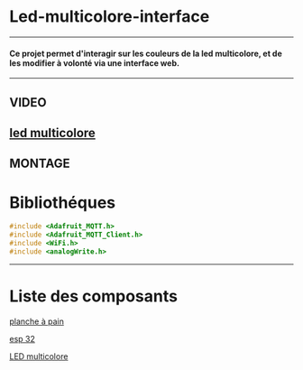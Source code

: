 # Led-multicolore-interface
---
#### Ce projet permet d'interagir sur les couleurs de la led multicolore, et de les modifier à volonté via une interface web.
---
## VIDEO

[led multicolore](https://youtu.be/Fv7K-Uwru3M)
---

## MONTAGE


# Bibliothéques

``` c++
#include <Adafruit_MQTT.h>
#include <Adafruit_MQTT_Client.h>
#include <WiFi.h>
#include <analogWrite.h>
```
---

# Liste des composants

[planche à pain](https://www.amazon.fr/Hilitand-Planche-Prototype-Soudure-Plastique/dp/B07GZJBDCP/ref=sr_1_3?s=computers&ie=UTF8&qid=1548257336&sr=1-3&keywords=planche+pain)

[esp 32](https://www.amazon.fr/JZK-d%C3%A9veloppement-dantenne-Bluetooth-Batterie/dp/B071JR9WS9/ref=sr_1_2?ie=UTF8&qid=1550056989&sr=8-2&keywords=esp32)

[LED multicolore](https://www.amazon.fr/SODIAL-diode-electroluminescente-tete-ronde/dp/B00F4MGA0I/ref=pd_rhf_se_s_pd_crcd_0_6/260-9344697-9327427?_encoding=UTF8&pd_rd_i=B00F4MGA0I&pd_rd_r=42b8139a-57d4-4ee7-a5da-1093184a7d77&pd_rd_w=A70VV&pd_rd_wg=PHxx9&pf_rd_p=b4fe1bcd-7277-4d53-9d7f-8de4c1838984&pf_rd_r=EJ4JZ5C5SZF1WS4PTTNS&psc=1&refRID=EJ4JZ5C5SZF1WS4PTTNS)


